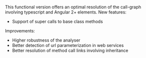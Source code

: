 This functional version offers an optimal resolution of the call-graph involving typescript and Angular 2+ elements.
New features:
- Support of super calls to base class methods

Improvements:
- Higher robustness of the analyser
- Better detection of url parameterization in web services
- Better resolution of method call links involving inheritance